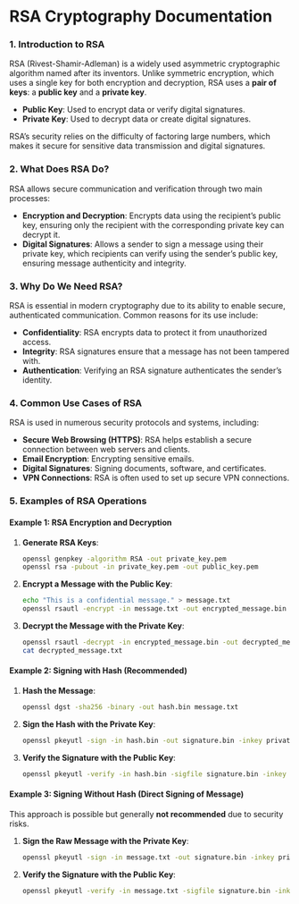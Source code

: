 # RSA Cryptography Documentation

### 1. **Introduction to RSA**

RSA (Rivest-Shamir-Adleman) is a widely used asymmetric cryptographic algorithm
named after its inventors. Unlike symmetric encryption, which uses a single key
for both encryption and decryption, RSA uses a **pair of keys**: a **public
key** and a **private key**.

- **Public Key**: Used to encrypt data or verify digital signatures.
- **Private Key**: Used to decrypt data or create digital signatures.

RSA’s security relies on the difficulty of factoring large numbers, which makes
it secure for sensitive data transmission and digital signatures.

### 2. **What Does RSA Do?**

RSA allows secure communication and verification through two main processes:

- **Encryption and Decryption**: Encrypts data using the recipient’s public key,
  ensuring only the recipient with the corresponding private key can decrypt it.
- **Digital Signatures**: Allows a sender to sign a message using their private
  key, which recipients can verify using the sender’s public key, ensuring
  message authenticity and integrity.

### 3. **Why Do We Need RSA?**

RSA is essential in modern cryptography due to its ability to enable secure,
authenticated communication. Common reasons for its use include:

- **Confidentiality**: RSA encrypts data to protect it from unauthorized access.
- **Integrity**: RSA signatures ensure that a message has not been tampered
  with.
- **Authentication**: Verifying an RSA signature authenticates the sender’s
  identity.

### 4. **Common Use Cases of RSA**

RSA is used in numerous security protocols and systems, including:

- **Secure Web Browsing (HTTPS)**: RSA helps establish a secure connection
  between web servers and clients.
- **Email Encryption**: Encrypting sensitive emails.
- **Digital Signatures**: Signing documents, software, and certificates.
- **VPN Connections**: RSA is often used to set up secure VPN connections.

### 5. **Examples of RSA Operations**

#### Example 1: RSA Encryption and Decryption

1. **Generate RSA Keys**:
   ```bash
   openssl genpkey -algorithm RSA -out private_key.pem
   openssl rsa -pubout -in private_key.pem -out public_key.pem
   ```

2. **Encrypt a Message with the Public Key**:
   ```bash
   echo "This is a confidential message." > message.txt
   openssl rsautl -encrypt -in message.txt -out encrypted_message.bin -inkey public_key.pem -pubin
   ```

3. **Decrypt the Message with the Private Key**:
   ```bash
   openssl rsautl -decrypt -in encrypted_message.bin -out decrypted_message.txt -inkey private_key.pem
   cat decrypted_message.txt
   ```

#### Example 2: Signing with Hash (Recommended)

1. **Hash the Message**:
   ```bash
   openssl dgst -sha256 -binary -out hash.bin message.txt
   ```

2. **Sign the Hash with the Private Key**:
   ```bash
   openssl pkeyutl -sign -in hash.bin -out signature.bin -inkey private_key.pem
   ```

3. **Verify the Signature with the Public Key**:
   ```bash
   openssl pkeyutl -verify -in hash.bin -sigfile signature.bin -inkey public_key.pem -pubin
   ```

#### Example 3: Signing Without Hash (Direct Signing of Message)

This approach is possible but generally **not recommended** due to security
risks.

1. **Sign the Raw Message with the Private Key**:
   ```bash
   openssl pkeyutl -sign -in message.txt -out signature.bin -inkey private_key.pem
   ```

2. **Verify the Signature with the Public Key**:
   ```bash
   openssl pkeyutl -verify -in message.txt -sigfile signature.bin -inkey public_key.pem -pubin
   ```
